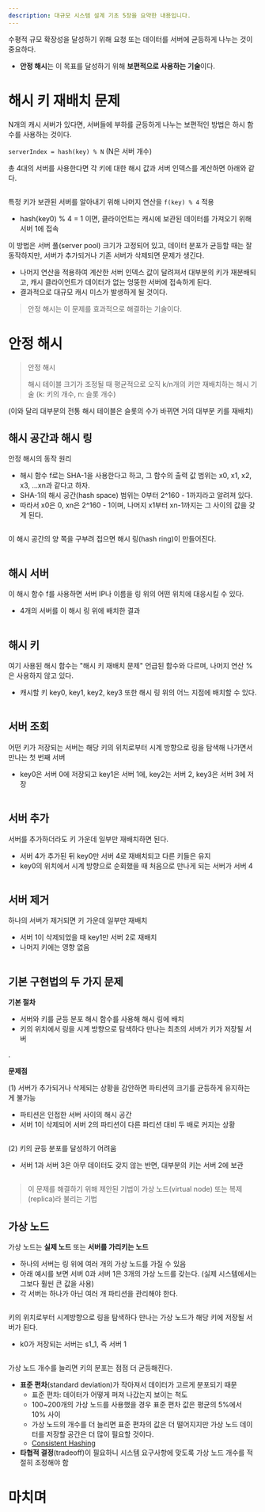 ```yaml
---
description: 대규모 시스템 설계 기초 5장을 요약한 내용입니다.
---
```


수평적 규모 확장성을 달성하기 위해 요청 또는 데이터를 서버에 균등하게 나누는 것이 중요하다.
- **안정 해시**는 이 목표를 달성하기 위해 **보편적으로 사용하는 기술**이다.

# 해시 키 재배치 문제

N개의 캐시 서버가 있다면, 서버들에 부하를 균등하게 나누는 보편적인 방법은 하시 함수를 사용하는 것이다.

`serverIndex = hash(key) % N` (N은 서버 개수)

총 4대의 서버를 사용한다면 각 키에 대한 해시 값과 서버 인덱스를 계산하면 아래와 같다.

<figure><img src="../../.gitbook/assets/system-design-interview/5-1.png" alt=""><figcaption></figcaption></figure>

특정 키가 보관된 서버를 알아내기 위해 나머지 연산을 `f(key) % 4` 적용
- hash(key0) % 4 = 1 이면, 클라이언트는 캐시에 보관된 데이터를 가져오기 위해 서버 1에 접속

이 방법은 서버 풀(server pool) 크기가 고정되어 있고, 데이터 분포가 균등할 때는 잘 동작하지만, 서버가 추가되거나 기존 서버가 삭제되면 문제가 생긴다.
- 나머지 연산을 적용하여 계산한 서버 인덱스 값이 달려져서 대부분의 키가 재분배되고, 캐시 클라이언트가 데이터가 없는 엉뚱한 서버에 접속하게 된다.
- 결과적으로 대규모 캐시 미스가 발생하게 될 것이다.
  
> 안정 해시는 이 문제를 효과적으로 해결하는 기술이다.

# 안정 해시

> 안정 해시
>
> 해시 테이블 크기가 조정될 때 평균적으로 오직 k/n개의 키만 재배치하는 해시 기술 (k: 키의 개수, n: 슬롯 개수)

(이와 달리 대부분의 전통 해시 테이블은 슬롯의 수가 바뀌면 거의 대부분 키를 재배치)

## 해시 공간과 해시 링

안정 해시의 동작 원리
- 해시 함수 f로는 SHA-1을 사용한다고 하고, 그 함수의 출력 값 범위는 x0, x1, x2, x3, ...xn과 같다고 하자.
- SHA-1의 해시 공간(hash space) 범위는 0부터 2^160 - 1까지라고 알려져 있다.
- 따라서 x0은 0, xn은 2^160 - 1이며, 나머지 x1부터 xn-1까지는 그 사이의 값을 갖게 된다.

<figure><img src="../../.gitbook/assets/system-design-interview/5-3.png" alt=""><figcaption></figcaption></figure>

이 해시 공간의 양 쪽을 구부려 접으면 해시 링(hash ring)이 만들어진다.

<figure><img src="../../.gitbook/assets/system-design-interview/5-4.png" alt=""><figcaption></figcaption></figure>

## 해시 서버

이 해시 함수 f를 사용하면 서버 IP나 이름을 링 위의 어떤 위치에 대응시킬 수 있다.
- 4개의 서버를 이 해시 링 위에 배치한 결과

<figure><img src="../../.gitbook/assets/system-design-interview/5-5.png" alt=""><figcaption></figcaption></figure>

## 해시 키

여기 사용된 해시 함수는 "해시 키 재배치 문제" 언급된 함수와 다르며, 나머지 연산 %은 사용하지 않고 있다.
- 캐시할 키 key0, key1, key2, key3 또한 해시 링 위의 어느 지점에 배치할 수 있다.

<figure><img src="../../.gitbook/assets/system-design-interview/5-6.png" alt=""><figcaption></figcaption></figure>

## 서버 조회

어떤 키가 저장되는 서버는 해당 키의 위치로부터 시계 방향으로 링을 탐색해 나가면서 만나는 첫 번째 서버
- key0은 서버 0에 저장되고 key1은 서버 1에, key2는 서버 2, key3은 서버 3에 저장

<figure><img src="../../.gitbook/assets/system-design-interview/5-7.png" alt=""><figcaption></figcaption></figure>

## 서버 추가

서버를 추가하더라도 키 가운데 일부만 재배치하면 된다.
- 서버 4가 추가된 뒤 key0만 서버 4로 재배치되고 다른 키들은 유지
- key0의 위치에서 시계 방향으로 순회했을 때 처음으로 만나게 되는 서버가 서버 4

<figure><img src="../../.gitbook/assets/system-design-interview/5-8.png" alt=""><figcaption></figcaption></figure>

## 서버 제거

하나의 서버가 제거되면 키 가운데 일부만 재배치
- 서버 1이 삭제되었을 때 key1만 서버 2로 재배치
- 나머지 키에는 영향 없음

<figure><img src="../../.gitbook/assets/system-design-interview/5-9.png" alt=""><figcaption></figcaption></figure>

## 기본 구현법의 두 가지 문제

**기본 절차**
- 서버와 키를 균등 분포 해시 함수를 사용해 해시 링에 배치
- 키의 위치에서 링을 시계 방향으로 탐색하다 만나는 최초의 서버가 키가 저장될 서버

.

**문제점**

(1) 서버가 추가되거나 삭제되는 상황을 감안하면 파티션의 크기를 균등하게 유지하는 게 불가능
- 파티션은 인접한 서버 사이의 해시 공간
- 서버 1이 삭제되어 서버 2의 파티션이 다른 파티션 대비 두 배로 커지는 상황

<figure><img src="../../.gitbook/assets/system-design-interview/5-10.png" alt=""><figcaption></figcaption></figure>

(2) 키의 균등 분포를 달성하기 어려움
- 서버 1과 서버 3은 아무 데이터도 갖지 않는 반면, 대부분의 키는 서버 2에 보관

<figure><img src="../../.gitbook/assets/system-design-interview/5-11.png" alt=""><figcaption></figcaption></figure>

> 이 문제를 해결하기 위해 제안된 기법이 가상 노드(virtual node) 또는 복제(replica)라 불리는 기법

## 가상 노드

가상 노드는 **실제 노드** 또는 **서버를 가리키는 노드**
- 하나의 서버는 링 위에 여러 개의 가상 노드를 가질 수 있음
- 아래 예시를 보면 서버 0과 서버 1은 3개의 가상 노드를 갖는다. (실제 시스템에서는 그보다 훨씬 큰 값을 사용)
- 각 서버는 하나가 아닌 여러 개 파티션을 관리해야 한다.

<figure><img src="../../.gitbook/assets/system-design-interview/5-12.png" alt=""><figcaption></figcaption></figure>

키의 위치로부터 시계방향으로 링을 탐색하다 만나는 가상 노드가 해당 키에 저장될 서버가 된다.
- k0가 저장되는 서버는 s1_1, 즉 서버 1

<figure><img src="../../.gitbook/assets/system-design-interview/5-13.png" alt=""><figcaption></figcaption></figure>

가상 노드 개수를 늘리면 키의 분포는 점점 더 균등해진다.
- **표준 편차**(standard deviation)가 작아져서 데이터가 고르게 분포되기 때문
  - 표준 편차: 데이터가 어떻게 퍼져 나갔는지 보이는 척도
  - 100~200개의 가상 노드를 사용했을 경우 표준 편차 값은 평균의 5%에서 10% 사이
  - 가상 노드의 개수를 더 늘리면 표준 편차의 값은 더 떨어지지만 가상 노드 데이터를 저장할 공간은 더 많이 필요할 것이다.
  - [Consistent Hashing](https://tom-e-white.com/2007/11/consistent-hashing.html)
- **타협적 결정**(tradeoff)이 필요하니 시스템 요구사항에 맞도록 가상 노드 개수를 적절히 조정해야 함








# 마치며